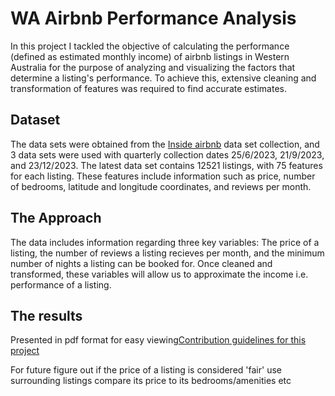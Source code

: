# WA Airbnb Performance Analysis
In this project I tackled the objective of calculating the performance (defined as estimated monthly income) of airbnb listings in Western Australia for the purpose of analyzing and visualizing the factors that determine a listing's performance. To achieve this, extensive cleaning and transformation of features was required to find accurate estimates.

## Dataset 
The data sets were obtained from the [Inside airbnb](https://insideairbnb.com/) data set collection, and 3 data sets were used with quarterly collection dates 25/6/2023, 21/9/2023, and 23/12/2023. The latest data set contains 12521 listings, with 75 features for each listing. These features include information such as price, number of bedrooms, latitude and longitude coordinates, and reviews per month.

## The Approach
The data includes information regarding three key variables: The price of a listing, the number of reviews a listing recieves per month, and the minimum number of nights a listing can be booked for. Once cleaned and transformed, these variables will allow us to approximate the income i.e. performance of a listing.

## The results
Presented in pdf format for easy viewing[Contribution guidelines for this project](docs/airbnbpresentation.pdf)









For future
figure out if the price of a listing is considered 'fair'
  use surrounding listings
  compare its price to its bedrooms/amenities etc
  

